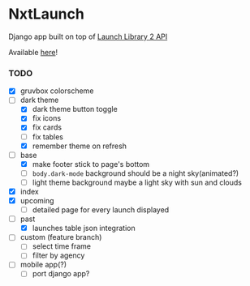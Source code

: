 # NxtLaunch
Django app built on top of [Launch Library 2 API](https://ll.thespacedevs.com/docs/)  

Available [here](https://nextlaunch.onrender.com/)!  

### TODO
- [x] gruvbox colorscheme
- [ ] dark theme
  - [x] dark theme button toggle
  - [x] fix icons
  - [x] fix cards
  - [ ] fix tables
  - [x] remember theme on refresh
- [ ] base
  - [x] make footer stick to page's bottom
  - [ ] `body.dark-mode` background should be a night sky(animated?)
  - [ ] light theme background maybe a light sky with sun and clouds 
- [x] index
- [x] upcoming
  - [ ] detailed page for every launch displayed
- [ ] past
  - [x] launches table json integration
- [ ] custom (feature branch)
  - [ ] select time frame
  - [ ] filter by agency
- [ ] mobile app(?)
  - [ ] port django app?